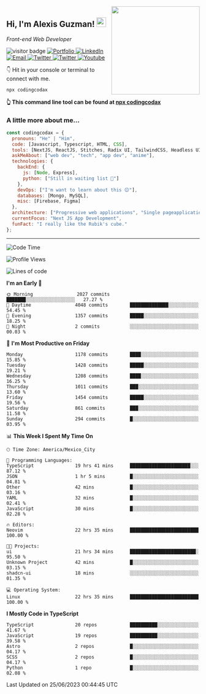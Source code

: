 <img align='right' src="https://media.giphy.com/media/M9gbBd9nbDrOTu1Mqx/giphy.gif" width="230">
<h2>Hi, I'm Alexis Guzman! <img src="https://media.giphy.com/media/hvRJCLFzcasrR4ia7z/giphy.gif" width="25px"></h2>
<p><em>Front-end Web Developer</em></p>

<p>
  <img src="https://visitor-badge.glitch.me/badge?page_id=a12989x.a12989x&left_color=black&right_color=gray" alt="visitor badge"/>
  <a href='https://www.codingcodax.dev/' target='_blank'>
    <img alt='Portfolio' src='https://img.shields.io/badge/Portfolio-black?logo=vercel&style=flat-square'>
  </a>
  <a href='https://linkedin.com/in/codingcodax/' target='_blank'>
    <img alt='LinkedIn' src='https://img.shields.io/badge/LinkedIn-black?logo=LinkedIn&style=flat-square'>
  </a>
  <a href='mailto:codingcodax@gmail.com' target='_blank'>
    <img alt='Email' src='https://img.shields.io/badge/Email-black?logo=Gmail&style=flat-square'>
  </a>
  <a href='https://twitter.com/codingcodax' target='_blank'>
    <img alt='Twitter' src='https://img.shields.io/badge/Twitter-black?logo=Twitter&style=flat-square'>
  </a>
  <a href='https://www.instagram.com/codingcodax/' target='_blank'>
    <img alt='Twitter' src='https://img.shields.io/badge/Instagram-black?logo=Instagram&style=flat-square'>
  </a>
  <a href='https://www.youtube.com/@codingcodax' target='_blank'>
    <img alt='Youtube' src='https://img.shields.io/badge/YouTube-black?logo=Youtube&style=flat-square'>
  </a>
</p>

👇 Hit in your console or terminal to connect with me.

```bash
npx codingcodax 
```
**👆 This command line tool can be found at [npx codingcodax](https://github.com/codingcodax/npx-codingcodax)**

<h3>A little more about me...</h3>

```javascript
const codingcodax = {
  pronouns: "He" | "Him",
  code: [Javascript, Typescript, HTML, CSS],
  tools: [NextJS, ReactJS, Stitches, Radix UI, TailwindCSS, Headless UI, Prisma],
  askMeAbout: ["web dev", "tech", "app dev", "anime"],
  technologies: {
    backEnd: {
      js: [Node, Express],
      python: ["Still in waiting list 🥲"]
    },
    devOps: ["I'm want to learn about this 😊"],
    databases: [Mongo, MySQL],
    misc: [Firebase, Figma]
  },
  architecture: ["Progressive web applications", "Single pageapplications"],
  currentFocus: "Next JS App Development",
  funFact: "I really like the Rubik's cube."
};
```

---

<!--START_SECTION:waka-->
![Code Time](http://img.shields.io/badge/Code%20Time-1%2C386%20hrs%2011%20mins-blue)

![Profile Views](http://img.shields.io/badge/Profile%20Views-0-blue)

![Lines of code](https://img.shields.io/badge/From%20Hello%20World%20I%27ve%20Written-6.5%20million%20lines%20of%20code-blue)

**I'm an Early 🐤** 

```text
🌞 Morning                2027 commits        ███████░░░░░░░░░░░░░░░░░░   27.27 % 
🌆 Daytime                4048 commits        ██████████████░░░░░░░░░░░   54.45 % 
🌃 Evening                1357 commits        █████░░░░░░░░░░░░░░░░░░░░   18.25 % 
🌙 Night                  2 commits           ░░░░░░░░░░░░░░░░░░░░░░░░░   00.03 % 
```
📅 **I'm Most Productive on Friday** 

```text
Monday                   1178 commits        ████░░░░░░░░░░░░░░░░░░░░░   15.85 % 
Tuesday                  1428 commits        █████░░░░░░░░░░░░░░░░░░░░   19.21 % 
Wednesday                1208 commits        ████░░░░░░░░░░░░░░░░░░░░░   16.25 % 
Thursday                 1011 commits        ███░░░░░░░░░░░░░░░░░░░░░░   13.60 % 
Friday                   1454 commits        █████░░░░░░░░░░░░░░░░░░░░   19.56 % 
Saturday                 861 commits         ███░░░░░░░░░░░░░░░░░░░░░░   11.58 % 
Sunday                   294 commits         █░░░░░░░░░░░░░░░░░░░░░░░░   03.95 % 
```


📊 **This Week I Spent My Time On** 

```text
🕑︎ Time Zone: America/Mexico_City

💬 Programming Languages: 
TypeScript               19 hrs 41 mins      ██████████████████████░░░   87.12 % 
JSON                     1 hr 5 mins         █░░░░░░░░░░░░░░░░░░░░░░░░   04.81 % 
Other                    42 mins             █░░░░░░░░░░░░░░░░░░░░░░░░   03.16 % 
YAML                     32 mins             █░░░░░░░░░░░░░░░░░░░░░░░░   02.41 % 
JavaScript               30 mins             █░░░░░░░░░░░░░░░░░░░░░░░░   02.28 % 

🔥 Editors: 
Neovim                   22 hrs 35 mins      █████████████████████████   100.00 % 

🐱‍💻 Projects: 
ui                       21 hrs 34 mins      ████████████████████████░   95.50 % 
Unknown Project          42 mins             █░░░░░░░░░░░░░░░░░░░░░░░░   03.15 % 
shadcn-ui                18 mins             ░░░░░░░░░░░░░░░░░░░░░░░░░   01.35 % 

💻 Operating System: 
Linux                    22 hrs 35 mins      █████████████████████████   100.00 % 
```

**I Mostly Code in TypeScript** 

```text
TypeScript               20 repos            ██████████░░░░░░░░░░░░░░░   41.67 % 
JavaScript               19 repos            ██████████░░░░░░░░░░░░░░░   39.58 % 
Astro                    2 repos             █░░░░░░░░░░░░░░░░░░░░░░░░   04.17 % 
SCSS                     2 repos             █░░░░░░░░░░░░░░░░░░░░░░░░   04.17 % 
Python                   1 repo              █░░░░░░░░░░░░░░░░░░░░░░░░   02.08 % 
```




 Last Updated on 25/06/2023 00:44:45 UTC
<!--END_SECTION:waka-->
